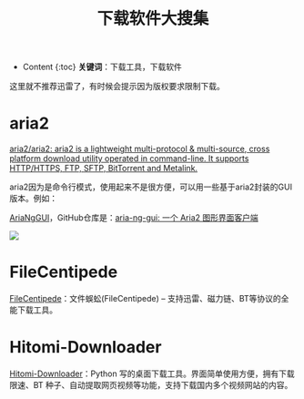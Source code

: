 ﻿---
layout:		post
category:	"soft"
title:		"下载软件大搜集"

tags:		[下载工具,下载软件]
---
- Content
{:toc}
**关键词**：下载工具，下载软件



这里就不推荐迅雷了，有时候会提示因为版权要求限制下载。



# aria2

[aria2/aria2: aria2 is a lightweight multi-protocol & multi-source, cross platform download utility operated in command-line. It supports HTTP/HTTPS, FTP, SFTP, BitTorrent and Metalink.](https://github.com/aria2/aria2)



aria2因为是命令行模式，使用起来不是很方便，可以用一些基于aria2封装的GUI版本。例如：

[AriaNgGUI](https://aria-ng.xmader.com/)，GitHub仓库是：[aria-ng-gui: 一个 Aria2 图形界面客户端](https://github.com/Xmader/aria-ng-gui)

![](https://aria-ng.xmader.com/Screenshot1.png)



# FileCentipede

[FileCentipede](https://github.com/filecxx/FileCentipede)：文件蜈蚣(FileCentipede) – 支持迅雷、磁力链、BT等协议的全能下载工具。



# Hitomi-Downloader

[Hitomi-Downloader](https://github.com/KurtBestor/Hitomi-Downloader)：Python 写的桌面下载工具。界面简单使用方便，拥有下载限速、BT 种子、自动提取网页视频等功能，支持下载国内多个视频网站的内容。



